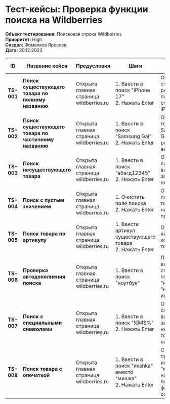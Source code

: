 # Тест-кейсы: Проверка функции поиска на Wildberries

**Объект тестирования:** Поисковая строка Wildberries  
**Приоритет:** High  
**Создал:** Фоменков Ярослав  
**Дата:** 20.12.2023

| ID | Название кейса | Предусловия | Шаги | Ожидаемый результат | Статус | Примечания |
|----|----------------|-------------|------|-------------------|--------|------------|
| **TS-001** | **Поиск существующего товара по полному названию** | Открыта главная страница wildberries.ru | 1. Ввести в поиск "iPhone 17"<br>2. Нажать Enter | Отображается страница с результатами поиска, содержащими iPhone 17 | ✅ Pass | |
| **TS-002** | **Поиск существующего товара по частичному названию** | Открыта главная страница wildberries.ru | 1. Ввести в поиск "Samsung Gal"<br>2. Нажать Enter | Отображаются товары бренда Samsung Galaxy, работает автодополнение | ✅ Pass | |
| **TS-003** | **Поиск несуществующего товара** | Открыта главная страница wildberries.ru | 1. Ввести в поиск "абвгд12345"<br>2. Нажать Enter | Отображается сообщение "По вашему запросу ничего не найдено" | ✅ Pass | |
| **TS-004** | **Поиск с пустым значением** | Открыта главная страница wildberries.ru | 1. Очистить поле поиска<br>2. Нажать Enter | Отображаются популярные товары или ничего не происходит | ✅ Pass | |
| **TS-005** | **Поиск товара по артикулу** | Открыта главная страница wildberries.ru | 1. Ввести артикул существующего товара<br>2. Нажать Enter | Отображается карточка конкретного товара | ✅ Pass | Артикул: 12345678 |
| **TS-006** | **Проверка автодополнения поиска** | Открыта главная страница wildberries.ru | 1. Ввести в поиск "ноутбук" | Появляется выпадающий список с подсказками: "ноутбуки", "ноутбук игровой" и т.д. | ✅ Pass | |
| **TS-007** | **Поиск с специальными символами** | Открыта главная страница wildberries.ru | 1. Ввести в поиск "!@#$%"<br>2. Нажать Enter | Отображается сообщение "По вашему запросу ничего не найдено" или товары не найдены | ✅ Pass | |
| **TS-008** | **Поиск товара с опечаткой** | Открыта главная страница wildberries.ru | 1. Ввести в поиск "mishka" вместо "мишка"<br>2. Нажать Enter | Система предлагает исправление "мишка" или находит товары по фонетическому совпадению | ✅ Pass | |
